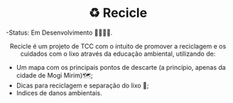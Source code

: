 <h1 align="center">
   ♻ Recicle
</h1>



-Status: Em Desenvolvimento 👨‍💻👩‍💻.
<p align="center">Recicle é um projeto de TCC com o intuito de promover a reciclagem e os cuidados com o lixo através da educação ambiental, utilizando de: </p>


- Um mapa com os principais pontos de descarte (a princípio, apenas da cidade de Mogi Mirim)🗺;
- Dicas para reciclagem e separação do lixo 🚮;
- Indices de danos ambientais.
